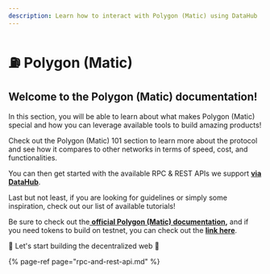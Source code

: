 ```yaml
---
description: Learn how to interact with Polygon (Matic) using DataHub
---
```


# ⛽ Polygon \(Matic\)

## Welcome to the Polygon \(Matic\) documentation! <a id="welcome-to-the-polkadot-documentation"></a>

In this section, you will be able to learn about what makes Polygon \(Matic\) special and how you can leverage available tools to build amazing products!

Check out the Polygon \(Matic\) 101 section to learn more about the protocol and see how it compares to other networks in terms of speed, cost, and functionalities.

You can then get started with the available RPC & REST APIs we support [**via DataHub**](https://datahub.figment.io/sign_up?service=matic).

Last but not least, if you are looking for guidelines or simply some inspiration, check out our list of available tutorials!

Be sure to check out the[ **official Polygon \(Matic\) documentation**](https://docs.matic.network/docs/develop/getting-started)**,** and if you need tokens to build on testnet, you can check out the [**link here**](https://faucet.matic.network/).

🚀 Let's start building the decentralized web 🚀[    
](https://learn.figment.io/network-documentation/polkadot/polkadot-101)

{% page-ref page="rpc-and-rest-api.md" %}

